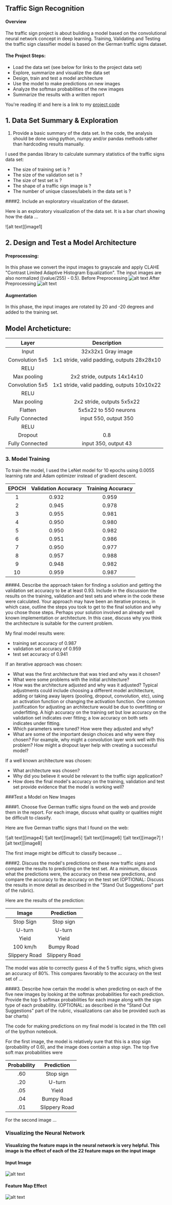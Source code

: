 ## Traffic Sign Recognition 

#### Overview

The traffic sign project is about building a model based on the convolutional neural network concept in deep learning. Training, Validating and Testing the traffic sign classifier model is based on the German traffic signs dataset. 

#### The Project Steps:
* Load the data set (see below for links to the project data set)
* Explore, summarize and visualize the data set
* Design, train and test a model architecture
* Use the model to make predictions on new images
* Analyze the softmax probabilities of the new images
* Summarize the results with a written report 

You're reading it! and here is a link to my [project code](https://github.com/AhmedMYassin/Traffic-Sign-Classifier/blob/master/Traffic_Sign_Classifier.ipynb)

## 1. Data Set Summary & Exploration

1. Provide a basic summary of the data set. In the code, the analysis should be done using python, numpy and/or pandas methods rather than hardcoding results manually.

I used the pandas library to calculate summary statistics of the traffic
signs data set:

* The size of training set is ?
* The size of the validation set is ?
* The size of test set is ?
* The shape of a traffic sign image is ?
* The number of unique classes/labels in the data set is ?

####2. Include an exploratory visualization of the dataset.

Here is an exploratory visualization of the data set. It is a bar chart showing how the data ...

![alt text][image1]

## 2. Design and Test a Model Architecture

#### Preprocessing: 
In this phase we convert the input images to grayscale and apply CLAHE "Contrast Limited Adaptive Histogram Equalization". The input images are also normalized ((value/255) - 0.5).
Before Preprocessing
![alt text](https://github.com/AhmedMYassin/Traffic-Sign-Classifier/blob/master/examples/dataset_ex_before.png)
After Preprocessing
![alt text](https://github.com/AhmedMYassin/Traffic-Sign-Classifier/blob/master/examples/dataset_ex_After.png)
#### Augmentation
In this phase, the input images are rotated by 20 and -20 degrees and added to the training set.

## Model Archeticture:

| Layer         		|     Description	        					| 
|:---------------------:|:---------------------------------------------:| 
| Input         		| 32x32x1 Gray image   							| 
| Convolution 5x5     	| 1x1 stride, valid padding, outputs 28x28x10 	|
| RELU					|												|
| Max pooling	      	| 2x2 stride,  outputs 14x14x10 				|
| Convolution 5x5     	| 1x1 stride, valid padding, outputs 10x10x22 	|
| RELU					|												|
| Max pooling	      	| 2x2 stride,  outputs 5x5x22 				| 
| Flatten     	| 5x5x22 to 550 neurons 	|
| Fully Connected     	| input 550, output 350 	|
| RELU					|												|
| Dropout					|	0.8											|
| Fully Connected     	| input 350, output 43 |	 


### 3. Model Training

To train the model, I used the LeNet model for 10 epochs using 0.0055 learning rate and Adam optimizer instead of gradient descent.

| EPOCH         		|     Validation Accuracy	        					|      Training Accuracy	        					| 
|:---------------------:|:---------------------------------------------:|:---------------------------------------------:| 
| 1	      	| 0.932 				| 0.959 				|
| 2	      	| 0.945 				| 0.978 				|
| 3	      	| 0.955 				| 0.981 				|
| 4	      	| 0.950 				| 0.980 				|
| 5	      	| 0.950 				| 0.982 				|
| 6	      	| 0.951 				| 0.986 				|
| 7	      	| 0.950 				| 0.977 				|
| 8	      	| 0.957 				| 0.988 				|
| 9	      	| 0.948 				| 0.982 				|
| 10	      	| 0.959 				| 0.987 				|

####4. Describe the approach taken for finding a solution and getting the validation set accuracy to be at least 0.93. Include in the discussion the results on the training, validation and test sets and where in the code these were calculated. Your approach may have been an iterative process, in which case, outline the steps you took to get to the final solution and why you chose those steps. Perhaps your solution involved an already well known implementation or architecture. In this case, discuss why you think the architecture is suitable for the current problem.

My final model results were:
* training set accuracy of 0.987
* validation set accuracy of 0.959 
* test set accuracy of 0.941

If an iterative approach was chosen:
* What was the first architecture that was tried and why was it chosen?
* What were some problems with the initial architecture?
* How was the architecture adjusted and why was it adjusted? Typical adjustments could include choosing a different model architecture, adding or taking away layers (pooling, dropout, convolution, etc), using an activation function or changing the activation function. One common justification for adjusting an architecture would be due to overfitting or underfitting. A high accuracy on the training set but low accuracy on the validation set indicates over fitting; a low accuracy on both sets indicates under fitting.
* Which parameters were tuned? How were they adjusted and why?
* What are some of the important design choices and why were they chosen? For example, why might a convolution layer work well with this problem? How might a dropout layer help with creating a successful model?

If a well known architecture was chosen:
* What architecture was chosen?
* Why did you believe it would be relevant to the traffic sign application?
* How does the final model's accuracy on the training, validation and test set provide evidence that the model is working well?
 

###Test a Model on New Images

####1. Choose five German traffic signs found on the web and provide them in the report. For each image, discuss what quality or qualities might be difficult to classify.

Here are five German traffic signs that I found on the web:

![alt text][image4] ![alt text][image5] ![alt text][image6] 
![alt text][image7] ![alt text][image8]

The first image might be difficult to classify because ...

####2. Discuss the model's predictions on these new traffic signs and compare the results to predicting on the test set. At a minimum, discuss what the predictions were, the accuracy on these new predictions, and compare the accuracy to the accuracy on the test set (OPTIONAL: Discuss the results in more detail as described in the "Stand Out Suggestions" part of the rubric).

Here are the results of the prediction:

| Image			        |     Prediction	        					| 
|:---------------------:|:---------------------------------------------:| 
| Stop Sign      		| Stop sign   									| 
| U-turn     			| U-turn 										|
| Yield					| Yield											|
| 100 km/h	      		| Bumpy Road					 				|
| Slippery Road			| Slippery Road      							|


The model was able to correctly guess 4 of the 5 traffic signs, which gives an accuracy of 80%. This compares favorably to the accuracy on the test set of ...

####3. Describe how certain the model is when predicting on each of the five new images by looking at the softmax probabilities for each prediction. Provide the top 5 softmax probabilities for each image along with the sign type of each probability. (OPTIONAL: as described in the "Stand Out Suggestions" part of the rubric, visualizations can also be provided such as bar charts)

The code for making predictions on my final model is located in the 11th cell of the Ipython notebook.

For the first image, the model is relatively sure that this is a stop sign (probability of 0.6), and the image does contain a stop sign. The top five soft max probabilities were

| Probability         	|     Prediction	        					| 
|:---------------------:|:---------------------------------------------:| 
| .60         			| Stop sign   									| 
| .20     				| U-turn 										|
| .05					| Yield											|
| .04	      			| Bumpy Road					 				|
| .01				    | Slippery Road      							|


For the second image ... 

### Visualizing the Neural Network
#### Visualizing the feature maps in the neural network is very helpful. This image is the effect of each of the 22 feature maps on the input image
#### Input Image
![alt text](https://github.com/AhmedMYassin/Traffic-Sign-Classifier/blob/master/examples/visualization_image.png)
#### Feature Map Effect
![alt text](https://github.com/AhmedMYassin/Traffic-Sign-Classifier/blob/master/examples/visualization.png)



